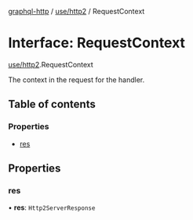 [graphql-http](../README.md) / [use/http2](../modules/use_http2.md) / RequestContext

# Interface: RequestContext

[use/http2](../modules/use_http2.md).RequestContext

The context in the request for the handler.

## Table of contents

### Properties

- [res](use_http2.RequestContext.md#res)

## Properties

### res

• **res**: `Http2ServerResponse`
